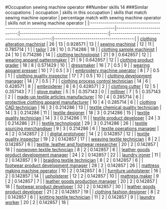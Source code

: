 #Occupation sewing machine operator
##Number skills 14
###Similar occupations:
| occupation                                                                                |   skills in this occupation |   skills that match sewing machine operator |   percentage match with sewing machine operator |   skills not in sewing machine operator |
|:------------------------------------------------------------------------------------------|----------------------------:|--------------------------------------------:|------------------------------------------------:|----------------------------------------:|
| [clothing alteration machinist](clothing_alteration_machinist.md)                         |                          26 |                                          13 |                                        0.928571 |                                      13 |
| [sewing machinist](sewing_machinist.md)                                                   |                          12 |                                          11 |                                        0.785714 |                                       1 |
| [tailor](tailor.md)                                                                       |                          28 |                                          10 |                                        0.714286 |                                      18 |
| [clothing sample machinist](clothing_sample_machinist.md)                                 |                          24 |                                          10 |                                        0.714286 |                                      14 |
| [clothing technologist](clothing_technologist.md)                                         |                          21 |                                           9 |                                        0.642857 |                                      12 |
| [wearing apparel patternmaker](wearing_apparel_patternmaker.md)                           |                          21 |                                           9 |                                        0.642857 |                                      12 |
| [clothing product grader](clothing_product_grader.md)                                     |                          18 |                                           8 |                                        0.571429 |                                      10 |
| [dressmaker](dressmaker.md)                                                               |                          16 |                                           7 |                                        0.5      |                                       9 |
| [wearing apparel presser](wearing_apparel_presser.md)                                     |                          10 |                                           7 |                                        0.5      |                                       3 |
| [embroidery machine operator](embroidery_machine_operator.md)                             |                           8 |                                           7 |                                        0.5      |                                       1 |
| [clothing quality inspector](clothing_quality_inspector.md)                               |                          17 |                                           7 |                                        0.5      |                                      10 |
| [clothing development manager](clothing_development_manager.md)                           |                          14 |                                           7 |                                        0.5      |                                       7 |
| [clothing process control technician](clothing_process_control_technician.md)             |                          14 |                                           6 |                                        0.428571 |                                       8 |
| [embroiderer](embroiderer.md)                                                             |                           8 |                                           6 |                                        0.428571 |                                       2 |
| [clothing cutter](clothing_cutter.md)                                                     |                          12 |                                           5 |                                        0.357143 |                                       7 |
| [glove maker](glove_maker.md)                                                             |                           5 |                                           5 |                                        0.357143 |                                       0 |
| [milliner](milliner.md)                                                                   |                           7 |                                           5 |                                        0.357143 |                                       2 |
| [made-up textile articles manufacturer](made-up_textile_articles_manufacturer.md)         |                          10 |                                           4 |                                        0.285714 |                                       6 |
| [protective clothing apparel manufacturer](protective_clothing_apparel_manufacturer.md)   |                          10 |                                           4 |                                        0.285714 |                                       6 |
| [clothing CAD technician](clothing_CAD_technician.md)                                     |                          16 |                                           3 |                                        0.214286 |                                      13 |
| [textile chemical quality technician](textile_chemical_quality_technician.md)             |                          14 |                                           3 |                                        0.214286 |                                      11 |
| [textile designer](textile_designer.md)                                                   |                          18 |                                           3 |                                        0.214286 |                                      15 |
| [textile quality technician](textile_quality_technician.md)                               |                          14 |                                           3 |                                        0.214286 |                                      11 |
| [textile product developer](textile_product_developer.md)                                 |                          24 |                                           3 |                                        0.214286 |                                      21 |
| [textile technologist](textile_technologist.md)                                           |                          29 |                                           3 |                                        0.214286 |                                      26 |
| [textile sourcing merchandiser](textile_sourcing_merchandiser.md)                         |                           9 |                                           3 |                                        0.214286 |                                       6 |
| [textile operations manager](textile_operations_manager.md)                               |                           4 |                                           2 |                                        0.142857 |                                       2 |
| [digital prototyper](digital_prototyper.md)                                               |                          14 |                                           2 |                                        0.142857 |                                      12 |
| [textile quality inspector](textile_quality_inspector.md)                                 |                          19 |                                           2 |                                        0.142857 |                                      17 |
| [weaving textile technician](weaving_textile_technician.md)                               |                           8 |                                           2 |                                        0.142857 |                                       6 |
| [textile, leather and footwear researcher](textile,_leather_and_footwear_researcher.md)   |                          20 |                                           2 |                                        0.142857 |                                      18 |
| [nonwoven  textile technician](nonwoven__textile_technician.md)                           |                           8 |                                           2 |                                        0.142857 |                                       6 |
| [leather goods product development manager](leather_goods_product_development_manager.md) |                          24 |                                           2 |                                        0.142857 |                                      22 |
| [laundry ironer](laundry_ironer.md)                                                       |                          11 |                                           2 |                                        0.142857 |                                       9 |
| [braiding textile technician](braiding_textile_technician.md)                             |                           8 |                                           2 |                                        0.142857 |                                       6 |
| [footwear product development manager](footwear_product_development_manager.md)           |                          28 |                                           2 |                                        0.142857 |                                      26 |
| [mattress making machine operator](mattress_making_machine_operator.md)                   |                          10 |                                           2 |                                        0.142857 |                                       8 |
| [furniture upholsterer](furniture_upholsterer.md)                                         |                          16 |                                           2 |                                        0.142857 |                                      14 |
| [upholsterer](upholsterer.md)                                                             |                          12 |                                           2 |                                        0.142857 |                                      10 |
| [mattress maker](mattress_maker.md)                                                       |                           9 |                                           2 |                                        0.142857 |                                       7 |
| [leather goods production manager](leather_goods_production_manager.md)                   |                          20 |                                           2 |                                        0.142857 |                                      18 |
| [footwear product developer](footwear_product_developer.md)                               |                          32 |                                           2 |                                        0.142857 |                                      30 |
| [leather goods product developer](leather_goods_product_developer.md)                     |                          21 |                                           2 |                                        0.142857 |                                      19 |
| [clothing fashion designer](clothing_fashion_designer.md)                                 |                           8 |                                           2 |                                        0.142857 |                                       6 |
| [knitting textile technician](knitting_textile_technician.md)                             |                          11 |                                           2 |                                        0.142857 |                                       9 |
| [laundry worker](laundry_worker.md)                                                       |                          20 |                                           2 |                                        0.142857 |                                      18 |
